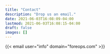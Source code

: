 ```yaml
---
title: "Contact"
description: "Drop us an email."
date: 2021-06-03T16:08:09-04:00
lastmod: 2021-06-03T16:08:15-04:00
draft: false
images: []
---
```


{{< email user="info" domain="foreops.com" >}}
